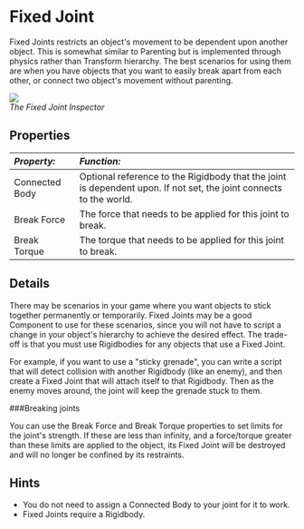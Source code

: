 Fixed Joint
===========


<span class=keyword>Fixed Joints</span> restricts an object's movement to be dependent upon another object.  This is somewhat similar to <span class=keyword>Parenting</span> but is implemented through physics rather than <span class=keyword>Transform</span> hierarchy.  The best scenarios for using them are when you have objects that you want to easily break apart from each other, or connect two object's movement without parenting.


![](http://docwiki.hq.unity3d.com/uploads/Main/Inspector-FixedJoint.png)  
_The Fixed Joint <span class=keyword>Inspector</span>_


Properties
----------



|**_Property:_** |**_Function:_** |
|:---|:---|
|<span class=component>Connected Body</span> |Optional reference to the Rigidbody that the joint is dependent upon. If not set, the joint connects to the world. |
|<span class=component>Break Force</span>   |The force that needs to be applied for this joint to break. |
|<span class=component>Break Torque</span>  |The torque that needs to be applied for this joint to break. |


Details
-------


There may be scenarios in your game where you want objects to stick together permanently or temporarily.  Fixed Joints may be a good <span class=keyword>Component</span> to use for these scenarios, since you will not have to script a change in your object's hierarchy to achieve the desired effect. The trade-off is that you must use <span class=keyword>Rigidbodies</span> for any objects that use a Fixed Joint.

For example, if you want to use a "sticky grenade", you can write a script that will detect collision with another Rigidbody (like an enemy), and then create a Fixed Joint that will attach itself to that Rigidbody.  Then as the enemy moves around, the joint will keep the grenade stuck to them.


###Breaking joints

You can use the <span class=component>Break Force</span> and <span class=component>Break Torque</span> properties to set limits for the joint's strength.  If these are less than infinity, and a force/torque greater than these limits are applied to the object, its Fixed Joint will be destroyed and will no longer be confined by its restraints.


Hints
-----

* You do not need to assign a <span class=component>Connected Body</span> to your joint for it to work.
* Fixed Joints require a Rigidbody.
